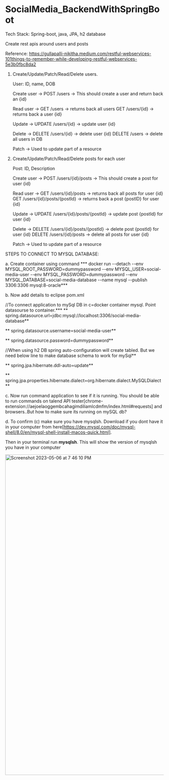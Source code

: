 # SocialMedia_BackendWithSpringBoot


Tech Stack: Spring-boot, java, JPA, h2 database


Create rest apis around users and posts

Reference: https://gullapalli-nikitha.medium.com/restful-webservices-101things-to-remember-while-developing-restful-webservices-5e3b0fbc8da2

1. Create/Update/Patch/Read/Delete users.

    User:  ID, name, DOB

   Create user -> POST /users  -> This should create a user and return back an {id}
   
   Read user  -> GET /users -> returns back all users
                 GET /users/{id} -> returns back a user {id}
                 
   Update     -> UPDATE /users/{id} -> update user {id}
   
   Delete     -> DELETE /users/{id} -> delete user {id}
                 DELETE /users      -> delete all users in DB
   
   Patch      -> Used to update part of a resource

2. Create/Update/Patch/Read/Delete posts for each user

    Post: ID, Description

   Create user -> POST /users/{id}/posts  -> This should create a post for user {id}
   
   Read user   -> GET /users/{id}/posts -> returns back all posts for user {id}
                  GET /users/{id}/posts/{postId} -> returns back a post {postID} for user {id}
                 
   Update      -> UPDATE /users/{id}/posts/{postId} -> update post {postId} for user {id}
   
   Delete      -> DELETE /users/{id}/posts/{postId} -> delete post {postId} for user {id}
                  DELETE /users/{id}/posts    -> delete all posts for user {id}
              
   Patch       -> Used to update part of a resource
   
   
   
   
   
   
   
   
STEPS TO CONNECT TO MYSQL DATABASE:
   
a. Create container using command 
  *** docker run --detach --env MYSQL_ROOT_PASSWORD=dummypassword --env MYSQL_USER=social-media-user --env MYSQL_PASSWORD=dummypassword --env MYSQL_DATABASE=social-media-database --name mysql --publish 3306:3306 mysql:8-oracle***
  
b. Now add details to eclipse pom.xml

//To connect application to mySql DB in c=docker container mysql. Point datasourse to container.***
**	 spring.datasource.url=jdbc:mysql://localhost:3306/social-media-database**

**	 spring.datasource.username=social-media-user**

**	 spring.datasource.password=dummypassword**

//When using h2 DB spring auto-configuration will create tabled. But we need below line to make database schema to work for mySql**

**	 spring.jpa.hibernate.ddl-auto=update**

**	 spring.jpa.properties.hibernate.dialect=org.hibernate.dialect.MySQLDialect **

c. Now run command application to see if it is running. You should be able to run commands on talend API tester[chrome-extension://aejoelaoggembcahagimdiliamlcdmfm/index.html#requests] and browsers..But how to make sure its running on mySQL db?

d. To confirm (c) make sure you have mysqlsh. Download if you dont have it in your computer from here[https://dev.mysql.com/doc/mysql-shell/8.0/en/mysql-shell-install-macos-quick.html].
   
   Then in your terminal run **mysqlsh**. This will show the version of mysqlsh you have in your computer
   
   <img width="1016" alt="Screenshot 2023-05-06 at 7 46 10 PM" src="https://user-images.githubusercontent.com/23514932/236655277-e3f9d6ec-85dd-43e8-96f7-0195288e49e0.png">

   
              
